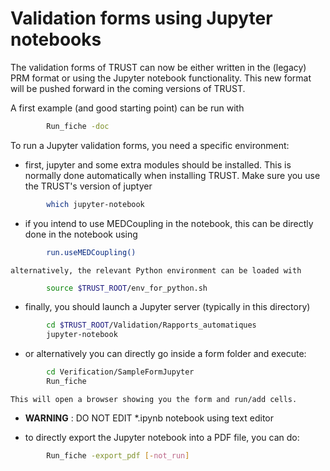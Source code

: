 # Validation forms using Jupyter notebooks

The validation forms of TRUST can now be either written in the (legacy) PRM format
or using the Jupyter notebook functionality. This new format will be pushed forward
in the coming versions of TRUST.

A first example (and good starting point) can be run with
```sh
        Run_fiche -doc
```

To run a Jupyter validation forms, you need a specific environment:
  - first, jupyter and some extra modules should be installed. This is normally done automatically when installing TRUST. Make sure you use the TRUST's version of juptyer
```sh
        which jupyter-notebook
```

  - if you intend to use MEDCoupling in the notebook, this can be directly done in the notebook using
```sh
        run.useMEDCoupling()
```
    alternatively, the relevant Python environment can be loaded with
```sh
        source $TRUST_ROOT/env_for_python.sh
```

  - finally, you should launch a Jupyter server (typically in this directory)
```sh
        cd $TRUST_ROOT/Validation/Rapports_automatiques
        jupyter-notebook
```

  - or alternatively you can directly go inside a form folder and execute:
```sh
        cd Verification/SampleFormJupyter
        Run_fiche
```
    This will open a browser showing you the form and run/add cells.
    
  - **WARNING** : DO NOT EDIT *.ipynb notebook using text editor

  - to directly export the Jupyter notebook into a PDF file, you can do:
```sh
        Run_fiche -export_pdf [-not_run]
```

